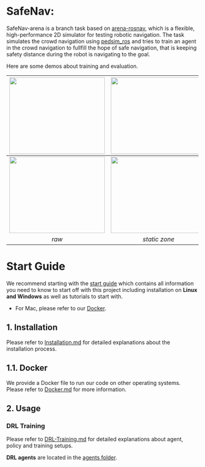 # SafeNav:
SafeNav-arena is a branch task based on [arena-rosnav](https://github.com/ignc-research/arena-rosnav/tree/local_planner_subgoalmode), which is a flexible, high-performance 2D simulator for testing robotic navigation.
The task simulates the crowd navigation using [pedsim_ros](https://github.com/srl-freiburg/pedsim_ros) and tries to train an agent in the crowd navigation to fullfill the hope of safe navigation, that is keeping  safety distance during the robot is navigating to the goal. 

Here are some demos about training and evaluation.
 
| <img width="250" height="200" src="https://github.com/ignc-research/navsafe-arena/tree/main/img/raw_random.gif"> | <img width="250" height="200" src="https://github.com/ignc-research/navsafe-arena/tree/main/img/nz_random.gif"> | <img width="250" height="200" src="https://github.com/ignc-research/navsafe-arena/tree/main/img/dz_random.gif"> |
| :----------------------------------------------------------: | :-----------------------------------------------------: |:-----------------------------------------------------: |
| <img width="250" height="200" src="https://github.com/ignc-research/navsafe-arena/tree/main/img/raw.gif"> | <img width="250" height="200" src="https://github.com/ignc-research/navsafe-arena/tree/main/img/nz.gif"> | <img width="250" height="200" src="https://github.com/ignc-research/navsafe-arena/tree/main/img/dz.gif"> |
|                            *raw*                             |                      *static zone*                      |                     *dynamic zone*                      |


# Start Guide
We recommend starting with the [start guide](https://github.com/ignc-research/navsafe-arena/tree/main/docs/guide.md) which contains all information you need to know to start off with this project including installation on **Linux and Windows** as well as tutorials to start with. 

* For Mac, please refer to our [Docker](https://github.com/ignc-research/navsafe-arena/tree/main/docs/Docker.md).


## 1. Installation
Please refer to [Installation.md](docs/Installation.md) for detailed explanations about the installation process.

## 1.1. Docker
We provide a Docker file to run our code on other operating systems. Please refer to [Docker.md](docs/Docker.md) for more information.

## 2. Usage

### DRL Training

Please refer to [DRL-Training.md](docs/DRL-Training.md) for detailed explanations about agent, policy and training setups.

**DRL agents** are located in the [agents folder](https://github.com/ignc-research/navsafe-arena/tree/main/arena_navigation/arena_local_planner/learning_based/arena_local_planner_drl/agents).

